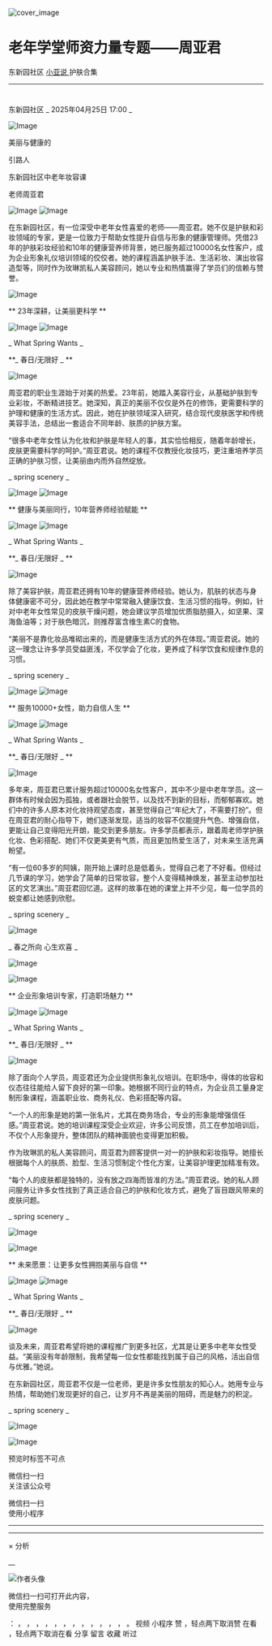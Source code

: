 ![cover_image](https://mmbiz.qpic.cn/mmbiz_jpg/A8SKDch4cJGxIfYKKZiaKoNoQ4SrTpUic67q0CPedUuelRomty3asSDjpDtEIBkUCHWROMdLNw23iagRH5zwSld6g/0?wx_fmt=jpeg)

#  老年学堂师资力量专题——周亚君

东新园社区  [ 小亚说 ](https://mp.weixin.qq.com/mp/appmsgalbum?__biz=MzUxNDAwNTk0MQ==&action=getalbum&album_id=4024592148363132939#wechat_redirect) 护肤合集

__ _ _ _ _

#  

东新园社区  _ 2025年04月25日 17:00  _

![Image](https://mmbiz.qpic.cn/mmbiz_png/UktSeyT1t54CJJF8GOsJ2s5o2yf7F9DrAWq1zibE0yF3EVaXH8h3y0qZ4Kyw74XiakQk30KXkDmt2oDJfZsuHcvA/640?wx_fmt=png&from=appmsg&tp=webp&wxfrom=5&wx_lazy=1)

美丽与健康的

引路人

东新园社区中老年妆容课

老师周亚君

![Image](https://mmbiz.qpic.cn/mmbiz_png/UktSeyT1t54CJJF8GOsJ2s5o2yf7F9DrzRmrtjozDpicuxLu6mwWxVfDfUfyh5Gk1tU5BWRffeYqGR4S83ibWkaA/640?wx_fmt=png&from=appmsg&tp=webp&wxfrom=5&wx_lazy=1)
![Image](https://mmbiz.qpic.cn/mmbiz_png/UktSeyT1t54CJJF8GOsJ2s5o2yf7F9DrVOPeibMJlWPjiaHBEKG9mMAYicpAmMqvw3ojCSKSrkTF8NnnBpjNscicfA/640?wx_fmt=png&from=appmsg&tp=webp&wxfrom=5&wx_lazy=1)

在东新园社区，有一位深受中老年女性喜爱的老师——周亚君。她不仅是护肤和彩妆领域的专家，更是一位致力于帮助女性提升自信与形象的健康管理师。凭借23年的护肤彩妆经验和10年的健康营养师背景，她已服务超过10000名女性客户，成为企业形象礼仪培训领域的佼佼者。她的课程涵盖护肤手法、生活彩妆、演出妆容造型等，同时作为玫琳凯私人美容顾问，她以专业和热情赢得了学员们的信赖与赞誉。

![Image](https://mmbiz.qpic.cn/mmbiz_png/UktSeyT1t54CJJF8GOsJ2s5o2yf7F9Dr7KIjzH5CVSaV7KrY9WTcc62C4GZQCwGOEgpbaVI92NIF9RLyJrnz4A/640?wx_fmt=png&from=appmsg&tp=webp&wxfrom=5&wx_lazy=1)

** 23年深耕，让美丽更科学  **

![Image](https://mmbiz.qpic.cn/mmbiz_png/UktSeyT1t54CJJF8GOsJ2s5o2yf7F9Dr7KIjzH5CVSaV7KrY9WTcc62C4GZQCwGOEgpbaVI92NIF9RLyJrnz4A/640?wx_fmt=png&from=appmsg&tp=webp&wxfrom=5&wx_lazy=1)
![Image](https://mmbiz.qpic.cn/mmbiz_png/UktSeyT1t54CJJF8GOsJ2s5o2yf7F9DrLhHkr0josiacE4FT4sZAsvstM2LboQDWgokuWiaosfbOob4CbfDIvwVA/640?wx_fmt=png&from=appmsg&tp=webp&wxfrom=5&wx_lazy=1)

_ What Spring Wants  _

**_ 春日/无限好  _ **

![Image](https://mmbiz.qpic.cn/mmbiz_jpg/UktSeyT1t54CJJF8GOsJ2s5o2yf7F9DrXQqwHOHfPLliciaiaWMF3J8mPoJDtzHFG3swicPC4Fb2Ru0FJxMzTj0t8g/640?wx_fmt=jpeg&from=appmsg&tp=webp&wxfrom=5&wx_lazy=1)

周亚君的职业生涯始于对美的热爱。23年前，她踏入美容行业，从基础护肤到专业彩妆，不断精进技艺。她深知，真正的美丽不仅仅是外在的修饰，更需要科学的护理和健康的生活方式。因此，她在护肤领域深入研究，结合现代皮肤医学和传统美容手法，总结出一套适合不同年龄、肤质的护肤方案。

“很多中老年女性认为化妆和护肤是年轻人的事，其实恰恰相反，随着年龄增长，皮肤更需要科学的呵护。”周亚君说。她的课程不仅教授化妆技巧，更注重培养学员正确的护肤习惯，让美丽由内而外自然绽放。

_ spring scenery  _

![Image](https://mmbiz.qpic.cn/mmbiz_png/UktSeyT1t54CJJF8GOsJ2s5o2yf7F9Dr1AUaKnOajUL8eZmQHiaRBjR0zLlNneYicowS4mrTrpa3wMN0tCLenNCg/640?wx_fmt=png&from=appmsg&tp=webp&wxfrom=5&wx_lazy=1)
![Image](https://mmbiz.qpic.cn/mmbiz_png/UktSeyT1t54CJJF8GOsJ2s5o2yf7F9Dr7KIjzH5CVSaV7KrY9WTcc62C4GZQCwGOEgpbaVI92NIF9RLyJrnz4A/640?wx_fmt=png&from=appmsg&tp=webp&wxfrom=5&wx_lazy=1)

** 健康与美丽同行，10年营养师经验赋能  **

![Image](https://mmbiz.qpic.cn/mmbiz_png/UktSeyT1t54CJJF8GOsJ2s5o2yf7F9Dr7KIjzH5CVSaV7KrY9WTcc62C4GZQCwGOEgpbaVI92NIF9RLyJrnz4A/640?wx_fmt=png&from=appmsg&tp=webp&wxfrom=5&wx_lazy=1)
![Image](https://mmbiz.qpic.cn/mmbiz_png/UktSeyT1t54CJJF8GOsJ2s5o2yf7F9DrLhHkr0josiacE4FT4sZAsvstM2LboQDWgokuWiaosfbOob4CbfDIvwVA/640?wx_fmt=png&from=appmsg&tp=webp&wxfrom=5&wx_lazy=1)

_ What Spring Wants  _

**_ 春日/无限好  _ **

![Image](https://mmbiz.qpic.cn/mmbiz_jpg/UktSeyT1t54CJJF8GOsJ2s5o2yf7F9DribsR4R2TpUQekCfQ98b7FtQguKXzCDiarPDZjt07dMVYB9YAhcic6EDuw/640?wx_fmt=jpeg&from=appmsg&tp=webp&wxfrom=5&wx_lazy=1)

除了美容护肤，周亚君还拥有10年的健康营养师经验。她认为，肌肤的状态与身体健康密不可分，因此她在教学中常常融入健康饮食、生活习惯的指导。例如，针对中老年女性常见的皮肤干燥问题，她会建议学员增加优质脂肪摄入，如坚果、深海鱼油等；对于肤色暗沉，则推荐富含维生素C的食物。

“美丽不是靠化妆品堆砌出来的，而是健康生活方式的外在体现。”周亚君说。她的这一理念让许多学员受益匪浅，不仅学会了化妆，更养成了科学饮食和规律作息的习惯。

_ spring scenery  _

![Image](https://mmbiz.qpic.cn/mmbiz_png/UktSeyT1t54CJJF8GOsJ2s5o2yf7F9Drkp71qICBy0w7YMuC7AGZeTibY5ggBWFywezaG275WFFOeiaiagXSUZnyw/640?wx_fmt=png&from=appmsg&tp=webp&wxfrom=5&wx_lazy=1)
![Image](https://mmbiz.qpic.cn/mmbiz_png/UktSeyT1t54CJJF8GOsJ2s5o2yf7F9Dr7KIjzH5CVSaV7KrY9WTcc62C4GZQCwGOEgpbaVI92NIF9RLyJrnz4A/640?wx_fmt=png&from=appmsg&tp=webp&wxfrom=5&wx_lazy=1)

** 服务10000+女性，助力自信人生  **  

![Image](https://mmbiz.qpic.cn/mmbiz_png/UktSeyT1t54CJJF8GOsJ2s5o2yf7F9Dr7KIjzH5CVSaV7KrY9WTcc62C4GZQCwGOEgpbaVI92NIF9RLyJrnz4A/640?wx_fmt=png&from=appmsg&tp=webp&wxfrom=5&wx_lazy=1)
![Image](https://mmbiz.qpic.cn/mmbiz_png/UktSeyT1t54CJJF8GOsJ2s5o2yf7F9DrLhHkr0josiacE4FT4sZAsvstM2LboQDWgokuWiaosfbOob4CbfDIvwVA/640?wx_fmt=png&from=appmsg&tp=webp&wxfrom=5&wx_lazy=1)

_ What Spring Wants  _

**_ 春日/无限好  _ **

![Image](https://mmbiz.qpic.cn/mmbiz_jpg/UktSeyT1t54CJJF8GOsJ2s5o2yf7F9Drw6FHcPu5c6HDNvVMvxpia7TO2sDxGbVnib4gPaK5twrtAQPVvTha1Jxg/640?wx_fmt=jpeg&from=appmsg&tp=webp&wxfrom=5&wx_lazy=1)

多年来，周亚君已累计服务超过10000名女性客户，其中不少是中老年学员。这一群体有时候会因为孤独，或者跟社会脱节，以及找不到新的目标，而郁郁寡欢。她们中的许多人原本对化妆持观望态度，甚至觉得自己“年纪大了，不需要打扮”。但在周亚君的耐心指导下，她们逐渐发现，适当的妆容不仅能提升气色、增强自信，更能让自己变得阳光开朗，能交到更多朋友。许多学员都表示，跟着周老师学护肤化妆、色彩搭配、她们不仅更美更有气质，而且更加热爱生活了，对未来生活充满盼望。

“有一位60多岁的阿姨，刚开始上课时总是低着头，觉得自己老了不好看。但经过几节课的学习，她学会了简单的日常妆容，整个人变得精神焕发，甚至主动参加社区的文艺演出。”周亚君回忆道。这样的故事在她的课堂上并不少见，每一位学员的蜕变都让她感到欣慰。

_ spring scenery  _

![Image](https://mmbiz.qpic.cn/mmbiz_png/UktSeyT1t54CJJF8GOsJ2s5o2yf7F9Dr9vlcuMZSfmMrAiaWpcUIrPl9ZibicQo6Zv5DnR1COITobW8via0oqiaaJ0Q/640?wx_fmt=png&from=appmsg&tp=webp&wxfrom=5&wx_lazy=1)

_ 春之所向 心生欢喜  _

![Image](https://mmbiz.qpic.cn/mmbiz_png/UktSeyT1t54CJJF8GOsJ2s5o2yf7F9Drkp71qICBy0w7YMuC7AGZeTibY5ggBWFywezaG275WFFOeiaiagXSUZnyw/640?wx_fmt=png&from=appmsg&tp=webp&wxfrom=5&wx_lazy=1)

  

![Image](https://mmbiz.qpic.cn/mmbiz_png/UktSeyT1t54CJJF8GOsJ2s5o2yf7F9Dr7KIjzH5CVSaV7KrY9WTcc62C4GZQCwGOEgpbaVI92NIF9RLyJrnz4A/640?wx_fmt=png&from=appmsg&tp=webp&wxfrom=5&wx_lazy=1)

** 企业形象培训专家，打造职场魅力  **

![Image](https://mmbiz.qpic.cn/mmbiz_png/UktSeyT1t54CJJF8GOsJ2s5o2yf7F9Dr7KIjzH5CVSaV7KrY9WTcc62C4GZQCwGOEgpbaVI92NIF9RLyJrnz4A/640?wx_fmt=png&from=appmsg&tp=webp&wxfrom=5&wx_lazy=1)
![Image](https://mmbiz.qpic.cn/mmbiz_png/UktSeyT1t54CJJF8GOsJ2s5o2yf7F9DrLhHkr0josiacE4FT4sZAsvstM2LboQDWgokuWiaosfbOob4CbfDIvwVA/640?wx_fmt=png&from=appmsg&tp=webp&wxfrom=5&wx_lazy=1)

_ What Spring Wants  _

**_ 春日/无限好  _ **

![Image](https://mmbiz.qpic.cn/mmbiz_jpg/UktSeyT1t54CJJF8GOsJ2s5o2yf7F9DrXibibeFibNaDX5bpWmFJrkFW5kNGQFkMEhVJxiauxRpR8w9GKVJoEaOowQ/640?wx_fmt=jpeg&from=appmsg&tp=webp&wxfrom=5&wx_lazy=1)

除了面向个人学员，周亚君还为企业提供形象礼仪培训。在职场中，得体的妆容和仪态往往能给人留下良好的第一印象。她根据不同行业的特点，为企业员工量身定制形象课程，涵盖职业妆、商务礼仪、色彩搭配等内容。

“一个人的形象是她的第一张名片，尤其在商务场合，专业的形象能增强信任感。”周亚君说。她的培训课程深受企业欢迎，许多公司反馈，员工在参加培训后，不仅个人形象提升，整体团队的精神面貌也变得更加积极。

作为玫琳凯的私人美容顾问，周亚君为顾客提供一对一的护肤和彩妆指导。她擅长根据每个人的肤质、脸型、生活习惯制定个性化方案，让美容护理更加精准有效。

“每个人的皮肤都是独特的，没有放之四海而皆准的方法。”周亚君说。她的私人顾问服务让许多女性找到了真正适合自己的护肤和化妆方式，避免了盲目跟风带来的皮肤问题。

_ spring scenery  _

  

  

![Image](https://mmbiz.qpic.cn/mmbiz_png/UktSeyT1t54CJJF8GOsJ2s5o2yf7F9Drkp71qICBy0w7YMuC7AGZeTibY5ggBWFywezaG275WFFOeiaiagXSUZnyw/640?wx_fmt=png&from=appmsg&tp=webp&wxfrom=5&wx_lazy=1)

  

![Image](https://mmbiz.qpic.cn/mmbiz_png/UktSeyT1t54CJJF8GOsJ2s5o2yf7F9Dr7KIjzH5CVSaV7KrY9WTcc62C4GZQCwGOEgpbaVI92NIF9RLyJrnz4A/640?wx_fmt=png&from=appmsg&tp=webp&wxfrom=5&wx_lazy=1)

** 未来愿景：让更多女性拥抱美丽与自信  **

![Image](https://mmbiz.qpic.cn/mmbiz_png/UktSeyT1t54CJJF8GOsJ2s5o2yf7F9Dr7KIjzH5CVSaV7KrY9WTcc62C4GZQCwGOEgpbaVI92NIF9RLyJrnz4A/640?wx_fmt=png&from=appmsg&tp=webp&wxfrom=5&wx_lazy=1)
![Image](https://mmbiz.qpic.cn/mmbiz_png/UktSeyT1t54CJJF8GOsJ2s5o2yf7F9DrLhHkr0josiacE4FT4sZAsvstM2LboQDWgokuWiaosfbOob4CbfDIvwVA/640?wx_fmt=png&from=appmsg&tp=webp&wxfrom=5&wx_lazy=1)

_ What Spring Wants  _

**_ 春日/无限好  _ **

![Image](https://mmbiz.qpic.cn/mmbiz_jpg/UktSeyT1t54CJJF8GOsJ2s5o2yf7F9DrkCthcq4XO59by3NVAqIu45BHmc3Vo1RTuS1yWtt43Uribp4Q7kXCZFw/640?wx_fmt=jpeg&from=appmsg&tp=webp&wxfrom=5&wx_lazy=1)

谈及未来，周亚君希望将她的课程推广到更多社区，尤其是让更多中老年女性受益。“美丽没有年龄限制，我希望每一位女性都能找到属于自己的风格，活出自信与优雅。”她说。

在东新园社区，周亚君不仅是一位老师，更是许多女性朋友的知心人。她用专业与热情，帮助她们发现更好的自己，让岁月不再是美丽的阻碍，而是魅力的积淀。

_ spring scenery  _

![Image](https://mmbiz.qpic.cn/mmbiz_jpg/UktSeyT1t54CJJF8GOsJ2s5o2yf7F9DrClKhCy70iaicfMoVAJC28lYzZsicB9x5df68KXRm0zbBAuGndXYA9F4Og/640?wx_fmt=jpeg&from=appmsg&tp=webp&wxfrom=5&wx_lazy=1)

  

![Image](https://mmbiz.qpic.cn/mmbiz_png/UktSeyT1t54CJJF8GOsJ2s5o2yf7F9Drkp71qICBy0w7YMuC7AGZeTibY5ggBWFywezaG275WFFOeiaiagXSUZnyw/640?wx_fmt=png&from=appmsg&tp=webp&wxfrom=5&wx_lazy=1)

  

  

  

预览时标签不可点

微信扫一扫  
关注该公众号



微信扫一扫  
使用小程序

****



****



×  分析

__

![作者头像](http://mmbiz.qpic.cn/mmbiz_png/A8SKDch4cJE0KicTMyrVCx3VLqEgic5sJ1V5QeGZTibG9GLZlSCXSj5ByXNkib5PBrZVMkI41KKxgwE1K9gfypUeRg/0?wx_fmt=png)

微信扫一扫可打开此内容，  
使用完整服务

：  ，  ，  ，  ，  ，  ，  ，  ，  ，  ，  ，  ，  。  视频  小程序  赞  ，轻点两下取消赞  在看  ，轻点两下取消在看
分享  留言  收藏  听过

